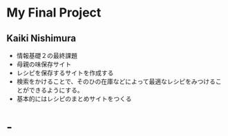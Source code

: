 # My Final Project

## Kaiki Nishimura
- 情報基礎２の最終課題
- 母親の味保存サイト
- レシピを保存するサイトを作成する
- 検索をかけることで、そのひの在庫などによって最適なレシピをみつけることができるようにする。
- 基本的にはレシピのまとめサイトをつくる
# -
